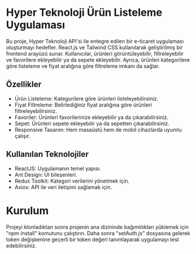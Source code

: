 # Hyper Teknoloji Ürün Listeleme Uygulaması

Bu proje, Hyper Teknoloji API'si ile entegre edilen bir e-ticaret uygulaması oluşturmayı hedefler. React.js ve Tailwind CSS kullanılarak geliştirilmiş bir frontend arayüzü sunar. Kullanıcılar, ürünleri görüntüleyebilir, filtreleyebilir ve favorilere ekleyebilir ya da sepete ekleyebilir. Ayrıca, ürünleri kategorilere göre listeleme ve fiyat aralığına göre filtreleme imkanı da sağlar.

## Özellikler

- Ürün Listeleme: Kategorilere göre ürünleri listeleyebilirsiniz.
- Fiyat Filtreleme: Belirlediğiniz fiyat aralığına göre ürünleri filtreleyebilirsiniz.
- Favoriler: Ürünleri favorilerinize ekleyebilir ya da çıkarabilirsiniz.
- Sepet: Ürünleri sepete ekleyebilir ya da sepetten çıkarabilirsiniz.
- Responsive Tasarım: Hem masaüstü hem de mobil cihazlarda uyumlu çalışır.
  
## Kullanılan Teknolojiler
- ReactJS: Uygulamanın temel yapısı.
- Ant Design: UI bileşenleri.
- Redux Toolkit: Kategori verilerini yönetmek için.
- Axios: API ile veri iletişimi sağlamak için.
# Kurulum

Projeyi klonladıktan sonra projenin ana dizininde bağımlılıkları yüklemek için "npm install" komutunu çalıştırın. Daha sonra "setAuth.js" dosyasına gelerek token değişkenine geçerli bir token değeri tanımlayarak uygulamayı test edebilirsiniz.
